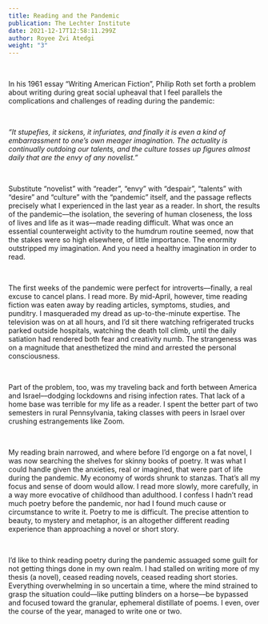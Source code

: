 ```yaml
---
title: Reading and the Pandemic
publication: The Lechter Institute
date: 2021-12-17T12:58:11.299Z
author: Royee Zvi Atedgi
weight: "3"
---
```

 

In his 1961 essay “Writing American Fiction”, Philip Roth set forth a problem about writing during great social upheaval that I feel parallels the complications and challenges of reading during the pandemic:

 

*“It stupefies, it sickens, it infuriates, and finally it is even a kind of embarrassment to one’s own meager imagination. The actuality is continually outdoing our talents, and the culture tosses up figures almost daily that are the envy of any novelist.”*

 

Substitute “novelist” with “reader”, “envy” with “despair”, “talents” with “desire” and “culture” with the “pandemic” itself, and the passage reflects precisely what I experienced in the last year as a reader. In short, the results of the pandemic––the isolation, the severing of human closeness, the loss of lives and life as it was––made reading difficult. What was once an essential counterweight activity to the humdrum routine seemed, now that the stakes were so high elsewhere, of little importance. The enormity outstripped my imagination. And you need a healthy imagination in order to read.

 

The first weeks of the pandemic were perfect for introverts––finally, a real excuse to cancel plans. I read more. By mid-April, however, time reading fiction was eaten away by reading articles, symptoms, studies, and punditry. I masqueraded my dread as up-to-the-minute expertise. The television was on at all hours, and I’d sit there watching refrigerated trucks parked outside hospitals, watching the death toll climb, until the daily satiation had rendered both fear and creativity numb. The strangeness was on a magnitude that anesthetized the mind and arrested the personal consciousness.

 

Part of the problem, too, was my traveling back and forth between America and Israel––dodging lockdowns and rising infection rates. That lack of a home base was terrible for my life as a reader. I spent the better part of two semesters in rural Pennsylvania, taking classes with peers in Israel over crushing estrangements like Zoom.

 

My reading brain narrowed, and where before I’d engorge on a fat novel, I was now searching the shelves for skinny books of poetry. It was what I could handle given the anxieties, real or imagined, that were part of life during the pandemic. My economy of words shrunk to stanzas. That’s all my focus and sense of doom would allow. I read more slowly, more carefully, in a way more evocative of childhood than adulthood. I confess I hadn’t read much poetry before the pandemic, nor had I found much cause or circumstance to write it. Poetry to me is difficult. The precise attention to beauty, to mystery and metaphor, is an altogether different reading experience than approaching a novel or short story.

 

I’d like to think reading poetry during the pandemic assuaged some guilt for not getting things done in my own realm. I had stalled on writing more of my thesis (a novel), ceased reading novels, ceased reading short stories. Everything overwhelming in so uncertain a time, where the mind strained to grasp the situation could––like putting blinders on a horse––be bypassed and focused toward the granular, ephemeral distillate of poems. I even, over the course of the year, managed to write one or two.